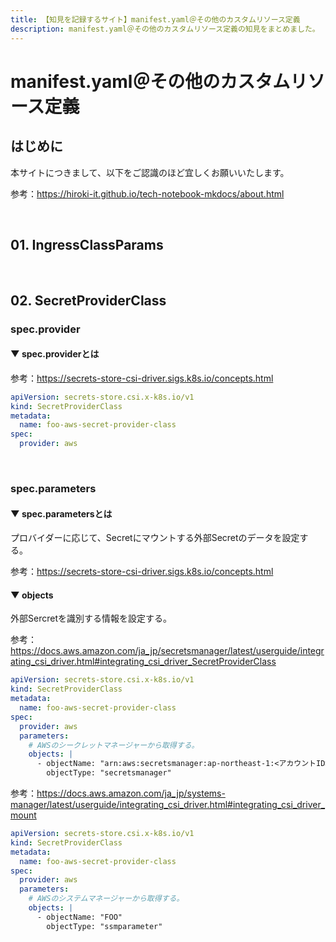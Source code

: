 ```yaml
---
title: 【知見を記録するサイト】manifest.yaml＠その他のカスタムリソース定義
description: manifest.yaml＠その他のカスタムリソース定義の知見をまとめました。
---
```


# manifest.yaml＠その他のカスタムリソース定義

## はじめに

本サイトにつきまして、以下をご認識のほど宜しくお願いいたします。

参考：https://hiroki-it.github.io/tech-notebook-mkdocs/about.html

<br>

## 01. IngressClassParams

<br>

## 02. SecretProviderClass

### spec.provider

#### ▼ spec.providerとは

参考：https://secrets-store-csi-driver.sigs.k8s.io/concepts.html

```yaml
apiVersion: secrets-store.csi.x-k8s.io/v1
kind: SecretProviderClass
metadata:
  name: foo-aws-secret-provider-class
spec:
  provider: aws
```

<br>

### spec.parameters

#### ▼ spec.parametersとは

プロバイダーに応じて、Secretにマウントする外部Secretのデータを設定する。

参考：https://secrets-store-csi-driver.sigs.k8s.io/concepts.html

#### ▼ objects

外部Sercretを識別する情報を設定する。

参考：https://docs.aws.amazon.com/ja_jp/secretsmanager/latest/userguide/integrating_csi_driver.html#integrating_csi_driver_SecretProviderClass

```yaml
apiVersion: secrets-store.csi.x-k8s.io/v1
kind: SecretProviderClass
metadata:
  name: foo-aws-secret-provider-class
spec:
  provider: aws
  parameters:
    # AWSのシークレットマネージャーから取得する。
    objects: |
      - objectName: "arn:aws:secretsmanager:ap-northeast-1:<アカウントID>:secret:<外部Secret名>"
        objectType: "secretsmanager"
```

参考：https://docs.aws.amazon.com/ja_jp/systems-manager/latest/userguide/integrating_csi_driver.html#integrating_csi_driver_mount

```yaml
apiVersion: secrets-store.csi.x-k8s.io/v1
kind: SecretProviderClass
metadata:
  name: foo-aws-secret-provider-class
spec:
  provider: aws
  parameters:
    # AWSのシステムマネージャーから取得する。
    objects: |
      - objectName: "FOO"
        objectType: "ssmparameter"
```

<br>

